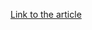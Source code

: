 [Link to the article](https://trendmicro.com/en_us/research/21/g/strongpity-apt-group-deploys-android-malware-for-the-first-time.html)

